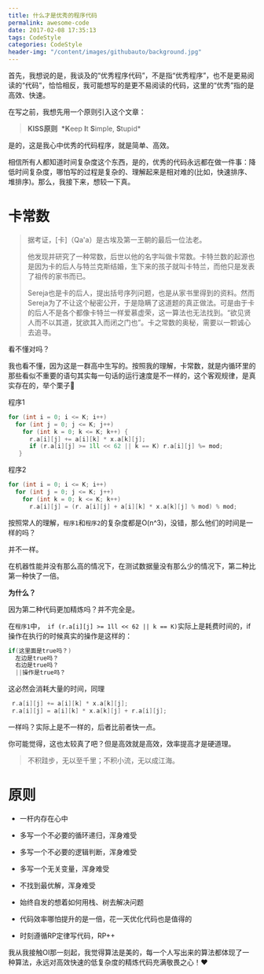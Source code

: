 ```yaml
---
title: 什么才是优秀的程序代码
permalink: awesome-code
date: 2017-02-08 17:35:13
tags: CodeStyle
categories: CodeStyle
header-img: "/content/images/githubauto/background.jpg"
---
```




首先，我想说的是，我谈及的“优秀程序代码”，不是指“优秀程序”，也不是更易阅读的“代码”，恰恰相反，我可能想写的是更不易阅读的代码，这里的“优秀”指的是高效、快速。

在写之前，我想先用一个原则引入这个文章：

> **KISS原则**  **\*K**eep **I**t **S**imple, **S**tupid* 

是的，这是我心中优秀的代码程序，就是简单、高效。

相信所有人都知道时间复杂度这个东西，是的，优秀的代码永远都在做一件事：降低时间复杂度，哪怕写的过程是复杂的、理解起来是相对难的(比如，快速排序、堆排序)。那么，我接下来，想较一下真。

# 卡常数

> 据考证，[卡]（Qa'a）是古埃及第一王朝的最后一位法老。
>
> 他发现并研究了一种常数，后世以他的名字叫做卡常数。卡特兰数的起源也是因为卡的后人与特兰克斯结婚，生下来的孩子就叫卡特兰，而他只是发表了祖传的家书而已。
>
> Sereja也是卡的后人，提出括号序列问题，也是从家书里得到的资料。然而Sereja为了不让这个秘密公开，于是隐瞒了这道题的真正做法。可是由于卡的后人不是各个都像卡特兰一样爱慕虚荣，这一算法也无法找到。“欲见贤人而不以其道，犹欲其入而闭之门也”。卡之常数的奥秘，需要以一颗诚心去追寻。



看不懂对吗？

我也看不懂，因为这是一群高中生写的。按照我的理解，卡常数，就是内循环里的那些看似不重要的语句其实每一句话的运行速度是不一样的，这个客观规律，是真实存在的，举个栗子🌰

程序1

```c
for (int i = 0; i <= K; i++)
  for (int j = 0; j <= K; j++)
    for (int k = 0; k <= K; k++) { 
      r.a[i][j] += a[i][k] * x.a[k][j];
      if (r.a[i][j] >= 1ll << 62 || k == K) r.a[i][j] %= mod;
   }
```

程序2

```C
for (int i = 0; i <= K; i++)
  for (int j = 0; j <= K; j++)
    for (int k = 0; k <= K; k++)
      r.a[i][j] = (r. a[i][j] + a[i][k] * x.a[k][j] % mod) % mod; 
```

按照常人的理解，`程序1`和`程序2`的复杂度都是O(n^3)，没错，那么他们的时间是一样的吗？

并不一样。

在机器性能并没有那么高的情况下，在测试数据量没有那么少的情况下，第二种比第一种快了一倍。

**为什么？**

因为第二种代码更加精炼吗？并不完全是。

在`程序1`中，`` if (r.a[i][j] >= 1ll << 62 || k == K)``实际上是耗费时间的，if操作在执行的时候真实的操作是这样的：

```c
if(这里面是true吗？)
  左边是true吗？
  右边是true吗？
  ||操作是true吗？
```

这必然会消耗大量的时间，同理

```c
 r.a[i][j] += a[i][k] * x.a[k][j];
 r.a[i][j] = a[i][k] * x.a[k][j] + r.a[i][j];
```

一样吗？实际上是不一样的，后者比前者快一点。

你可能觉得，这也太较真了吧？但是高效就是高效，效率提高才是硬道理。

> 不积跬步，无以至千里；不积小流，无以成江海。

# 原则

* 一杆内存在心中

* 多写一个不必要的循环递归，浑身难受

* 多写一个不必要的逻辑判断，浑身难受

* 多写一个无关变量，浑身难受

* 不找到最优解，浑身难受

* 始终自发的想着如何用栈、树去解决问题

* 代码效率哪怕提升的是一倍，花一天优化代码也是值得的

* 时刻遵循RP定律写代码，RP++


我从我接触OI那一刻起，我觉得算法是美的，每一个人写出来的算法都体现了一种算法，永远对高效快速的低复杂度的精炼代码充满敬畏之心！❤️